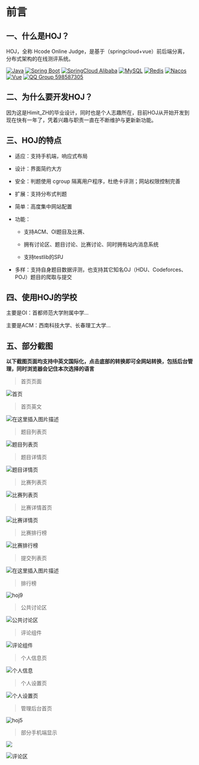 # 前言

## 一、什么是HOJ？

HOJ，全称 Hcode Online Judge，是基于（springcloud+vue）前后端分离，分布式架构的在线测评系统。

[![Java](https://img.shields.io/badge/Java-1.8-informational)](http://openjdk.java.net/)
[![Spring Boot](https://img.shields.io/badge/Spring%20Boot-2.2.6.RELEASE-success)](https://spring.io/projects/spring-boot)
[![SpringCloud Alibaba](https://img.shields.io/badge/Spring%20Cloud%20Alibaba-2.2.1.RELEASE-success)](https://spring.io/projects/spring-cloud-alibaba)
[![MySQL](https://img.shields.io/badge/MySQL-8.0.19-blue)](https://www.mysql.com/)
[![Redis](https://img.shields.io/badge/Redis-5.0.9-red)](https://redis.io/)
[![Nacos](https://img.shields.io/badge/Nacos-1.4.2-%23267DF7)](https://github.com/alibaba/nacos)
[![Vue](https://img.shields.io/badge/Vue-2.6.11-success)](https://cn.vuejs.org/)
[![QQ Group 598587305](https://img.shields.io/badge/QQ%20Group-598587305-blue)](https://qm.qq.com/cgi-bin/qm/qr?k=WWGBZ5gfDiBZOcpNvM8xnZTfUq7BT4Rs&jump_from=webapi)

## 二、为什么要开发HOJ？

因为这是Himit_ZH的毕业设计，同时也是个人志趣所在，目前HOJ从开始开发到现在快有一年了，凭着兴趣与职责一直在不断维护与更新新功能。

## 三、HOJ的特点

  - 适应：支持手机端，响应式布局

  - 设计：界面简约大方

  - 安全：判题使用 cgroup 隔离用户程序，杜绝卡评测；网站权限控制完善

  - 扩展：支持分布式判题

  - 简单：高度集中网站配置

  - 功能：

    - 支持ACM、OI题目及比赛、

    - 拥有讨论区、题目讨论、比赛讨论、同时拥有站内消息系统
    - 支持testlib的SPJ

  - 多样：支持自身题目数据评测，也支持其它知名OJ（HDU、Codeforces、POJ）题目的爬取与提交



## 四、使用HOJ的学校

主要是OI：首都师范大学附属中学...

主要是ACM：西南科技大学、长春理工大学...

##  五、部分截图

**以下截图页面均支持中英文国际化，点击底部的转换即可全网站转换，包括后台管理，同时浏览器会记住本次选择的语言**

> 首页页面 

![首页](https://img-blog.csdnimg.cn/20210609212151977.png?x-oss-process=image/watermark,type_ZmFuZ3poZW5naGVpdGk,shadow_10,text_aHR0cHM6Ly9ibG9nLmNzZG4ubmV0L3dlaXhpbl80Mzg1MzA5Nw==,size_16,color_FFFFFF,t_70)



> 首页英文

![在这里插入图片描述](https://img-blog.csdnimg.cn/20210609213403198.png?x-oss-process=image/watermark,type_ZmFuZ3poZW5naGVpdGk,shadow_10,text_aHR0cHM6Ly9ibG9nLmNzZG4ubmV0L3dlaXhpbl80Mzg1MzA5Nw==,size_16,color_FFFFFF,t_70)



> 题目列表页

![题目列表页](https://img-blog.csdnimg.cn/de80b1573ea04195a45b65e0dc55a308.png?x-oss-process=image/watermark,type_ZHJvaWRzYW5zZmFsbGJhY2s,shadow_50,text_Q1NETiBASGltaXRfWkg=,size_20,color_FFFFFF,t_70,g_se,x_16)



> 题目详情页

![题目详情页](https://img-blog.csdnimg.cn/655a9886cf7d4683812c923b9ce2aa2e.png?x-oss-process=image/watermark,type_ZHJvaWRzYW5zZmFsbGJhY2s,shadow_50,text_Q1NETiBASGltaXRfWkg=,size_20,color_FFFFFF,t_70,g_se,x_16)

> 比赛列表页

![比赛列表页](https://img-blog.csdnimg.cn/2021060921255349.png?x-oss-process=image/watermark,type_ZmFuZ3poZW5naGVpdGk,shadow_10,text_aHR0cHM6Ly9ibG9nLmNzZG4ubmV0L3dlaXhpbl80Mzg1MzA5Nw==,size_16,color_FFFFFF,t_70)



> 比赛详情首页

![比赛详情页](https://img-blog.csdnimg.cn/2021060921270679.png?x-oss-process=image/watermark,type_ZmFuZ3poZW5naGVpdGk,shadow_10,text_aHR0cHM6Ly9ibG9nLmNzZG4ubmV0L3dlaXhpbl80Mzg1MzA5Nw==,size_16,color_FFFFFF,t_70)

> 比赛排行榜

![比赛排行榜](https://img-blog.csdnimg.cn/20210609212919197.png?x-oss-process=image/watermark,type_ZmFuZ3poZW5naGVpdGk,shadow_10,text_aHR0cHM6Ly9ibG9nLmNzZG4ubmV0L3dlaXhpbl80Mzg1MzA5Nw==,size_16,color_FFFFFF,t_70)



> 提交列表页

![在这里插入图片描述](https://img-blog.csdnimg.cn/20210609213021223.png?x-oss-process=image/watermark,type_ZmFuZ3poZW5naGVpdGk,shadow_10,text_aHR0cHM6Ly9ibG9nLmNzZG4ubmV0L3dlaXhpbl80Mzg1MzA5Nw==,size_16,color_FFFFFF,t_70)

> 排行榜

![hoj9](https://cdn.jsdelivr.net/gh/HimitZH/CDN/images/hoj9.png)



> 公共讨论区

![公共讨论区](https://img-blog.csdnimg.cn/20210513134216723.png?x-oss-process=image/watermark,type_ZmFuZ3poZW5naGVpdGk,shadow_10,text_aHR0cHM6Ly9ibG9nLmNzZG4ubmV0L3dlaXhpbl80Mzg1MzA5Nw==,size_16,color_FFFFFF,t_70)



> 评论组件

![评论组件](https://img-blog.csdnimg.cn/20210513142826730.png?x-oss-process=image/watermark,type_ZmFuZ3poZW5naGVpdGk,shadow_10,text_aHR0cHM6Ly9ibG9nLmNzZG4ubmV0L3dlaXhpbl80Mzg1MzA5Nw==,size_16,color_FFFFFF,t_70#pic_center)



> 个人信息页

![个人信息](https://img-blog.csdnimg.cn/20210609213116562.png?x-oss-process=image/watermark,type_ZmFuZ3poZW5naGVpdGk,shadow_10,text_aHR0cHM6Ly9ibG9nLmNzZG4ubmV0L3dlaXhpbl80Mzg1MzA5Nw==,size_16,color_FFFFFF,t_70)



> 个人设置页

![个人设置页](https://img-blog.csdnimg.cn/202106092132206.png?x-oss-process=image/watermark,type_ZmFuZ3poZW5naGVpdGk,shadow_10,text_aHR0cHM6Ly9ibG9nLmNzZG4ubmV0L3dlaXhpbl80Mzg1MzA5Nw==,size_16,color_FFFFFF,t_70)





> 管理后台首页

![hoj5](https://cdn.jsdelivr.net/gh/HimitZH/CDN/images/hoj5.png)



> 部分手机端显示

![](https://img-blog.csdnimg.cn/20210509233756882.png?x-oss-process=image/watermark,type_ZmFuZ3poZW5naGVpdGk,shadow_10,text_aHR0cHM6Ly9ibG9nLmNzZG4ubmV0L3dlaXhpbl80Mzg1MzA5Nw==,size_16,color_FFFFFF,t_70)



![评论区](https://img-blog.csdnimg.cn/20210509233845230.png?x-oss-process=image/watermark,type_ZmFuZ3poZW5naGVpdGk,shadow_10,text_aHR0cHM6Ly9ibG9nLmNzZG4ubmV0L3dlaXhpbl80Mzg1MzA5Nw==,size_16,color_FFFFFF,t_70)